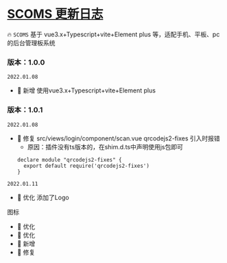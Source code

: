# <a href="">SCOMS 更新日志</a>
🔥 `SCOMS` 基于 vue3.x+Typescript+vite+Element plus 等，适配手机、平板、pc 的后台管理板系统

### 版本：1.0.0
`2022.01.08`
- 🎉 新增 使用vue3.x+Typescript+vite+Element plus

### 版本：1.0.1
`2022.01.08`
- 🐞 修复 src/views/login/component/scan.vue qrcodejs2-fixes 引入时报错
   - 原因：插件没有ts版本的，在shim.d.ts中声明使用js包即可
    ```angular2html
    declare module "qrcodejs2-fixes" {
      export default require('qrcodejs2-fixes')
    }
    ```
`2022.01.11`
- 🎯 优化 添加了Logo




图标
- 🎯 优化 
- 🎯 优化 
- 🎉 新增 
- 🐞 修复 

